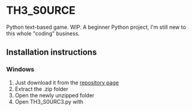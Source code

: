 # TH3_S0URCE
Python text-based game. WIP. A beginner Python project, I'm still new to this whole "coding" business.
## Installation instructions
### Windows
1. Just download it from the [repository page](https://github.com/AL3XPI/TH3_S0URCE)
2. Extract the .zip folder
3. Open the newly unzipped folder
4. Open TH3_S0URC3.py with
